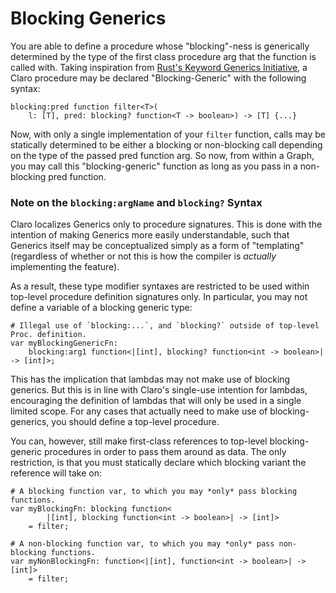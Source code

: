 # Blocking Generics

You are able to define a procedure whose "blocking"-ness is generically determined by the type of the first class
procedure arg that the function is called with. Taking inspiration
from [Rust's Keyword Generics Initiative](https://blog.rust-lang.org/inside-rust/2022/07/27/keyword-generics.html), a
Claro procedure may be declared "Blocking-Generic" with the following syntax:

```
blocking:pred function filter<T>(
    l: [T], pred: blocking? function<T -> boolean>) -> [T] {...}
```

Now, with only a single implementation of your `filter` function, calls may be statically determined to be either a
blocking or non-blocking call depending on the type of the passed pred function arg. So now, from within a Graph, you
may call this "blocking-generic" function as long as you pass in a non-blocking pred function.

### Note on the `blocking:argName` and `blocking?` Syntax

Claro localizes Generics only to procedure signatures. This is done with the intention of making Generics more easily
understandable, such that Generics itself may be conceptualized simply as a form of "templating" (regardless of whether
or not this is how the compiler is *actually* implementing the feature).

As a result, these type modifier syntaxes are restricted to be used within top-level procedure definition signatures
only. In particular, you may not define a variable of a blocking generic type:

```
# Illegal use of `blocking:...`, and `blocking?` outside of top-level Proc. definition.
var myBlockingGenericFn:
    blocking:arg1 function<|[int], blocking? function<int -> boolean>| -> [int]>;
```

This has the implication that lambdas may not make use of blocking generics. But this is in line with Claro's single-use
intention for lambdas, encouraging the definition of lambdas that will only be used in a single limited scope. For any
cases that actually need to make use of blocking-generics, you should define a top-level procedure.

You can, however, still make first-class references to top-level blocking-generic procedures in order to pass them
around as data. The only restriction, is that you must statically declare which blocking variant the reference will take
on:

```
# A blocking function var, to which you may *only* pass blocking functions.
var myBlockingFn: blocking function<
        |[int], blocking function<int -> boolean>| -> [int]>
    = filter;

# A non-blocking function var, to which you may *only* pass non-blocking functions.
var myNonBlockingFn: function<|[int], function<int -> boolean>| -> [int]>
    = filter;
```